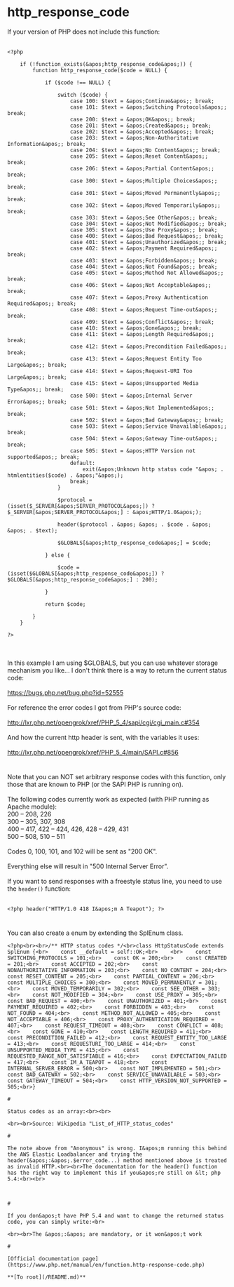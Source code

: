 # http_response_code



If your version of PHP does not include this function:<br><br>

```
<?php

    if (!function_exists(&apos;http_response_code&apos;)) {
        function http_response_code($code = NULL) {

            if ($code !== NULL) {

                switch ($code) {
                    case 100: $text = &apos;Continue&apos;; break;
                    case 101: $text = &apos;Switching Protocols&apos;; break;
                    case 200: $text = &apos;OK&apos;; break;
                    case 201: $text = &apos;Created&apos;; break;
                    case 202: $text = &apos;Accepted&apos;; break;
                    case 203: $text = &apos;Non-Authoritative Information&apos;; break;
                    case 204: $text = &apos;No Content&apos;; break;
                    case 205: $text = &apos;Reset Content&apos;; break;
                    case 206: $text = &apos;Partial Content&apos;; break;
                    case 300: $text = &apos;Multiple Choices&apos;; break;
                    case 301: $text = &apos;Moved Permanently&apos;; break;
                    case 302: $text = &apos;Moved Temporarily&apos;; break;
                    case 303: $text = &apos;See Other&apos;; break;
                    case 304: $text = &apos;Not Modified&apos;; break;
                    case 305: $text = &apos;Use Proxy&apos;; break;
                    case 400: $text = &apos;Bad Request&apos;; break;
                    case 401: $text = &apos;Unauthorized&apos;; break;
                    case 402: $text = &apos;Payment Required&apos;; break;
                    case 403: $text = &apos;Forbidden&apos;; break;
                    case 404: $text = &apos;Not Found&apos;; break;
                    case 405: $text = &apos;Method Not Allowed&apos;; break;
                    case 406: $text = &apos;Not Acceptable&apos;; break;
                    case 407: $text = &apos;Proxy Authentication Required&apos;; break;
                    case 408: $text = &apos;Request Time-out&apos;; break;
                    case 409: $text = &apos;Conflict&apos;; break;
                    case 410: $text = &apos;Gone&apos;; break;
                    case 411: $text = &apos;Length Required&apos;; break;
                    case 412: $text = &apos;Precondition Failed&apos;; break;
                    case 413: $text = &apos;Request Entity Too Large&apos;; break;
                    case 414: $text = &apos;Request-URI Too Large&apos;; break;
                    case 415: $text = &apos;Unsupported Media Type&apos;; break;
                    case 500: $text = &apos;Internal Server Error&apos;; break;
                    case 501: $text = &apos;Not Implemented&apos;; break;
                    case 502: $text = &apos;Bad Gateway&apos;; break;
                    case 503: $text = &apos;Service Unavailable&apos;; break;
                    case 504: $text = &apos;Gateway Time-out&apos;; break;
                    case 505: $text = &apos;HTTP Version not supported&apos;; break;
                    default:
                        exit(&apos;Unknown http status code "&apos; . htmlentities($code) . &apos;"&apos;);
                    break;
                }

                $protocol = (isset($_SERVER[&apos;SERVER_PROTOCOL&apos;]) ? $_SERVER[&apos;SERVER_PROTOCOL&apos;] : &apos;HTTP/1.0&apos;);

                header($protocol . &apos; &apos; . $code . &apos; &apos; . $text);

                $GLOBALS[&apos;http_response_code&apos;] = $code;

            } else {

                $code = (isset($GLOBALS[&apos;http_response_code&apos;]) ? $GLOBALS[&apos;http_response_code&apos;] : 200);

            }

            return $code;

        }
    }

?>
```
<br><br>In this example I am using $GLOBALS, but you can use whatever storage mechanism you like... I don&apos;t think there is a way to return the current status code:<br><br>https://bugs.php.net/bug.php?id=52555<br><br>For reference the error codes I got from PHP&apos;s source code:<br><br>http://lxr.php.net/opengrok/xref/PHP_5_4/sapi/cgi/cgi_main.c#354<br><br>And how the current http header is sent, with the variables it uses:<br><br>http://lxr.php.net/opengrok/xref/PHP_5_4/main/SAPI.c#856  

#

Note that you can NOT set arbitrary response codes with this function, only those that are known to PHP (or the SAPI PHP is running on). <br><br>The following codes currently work as expected (with PHP running as Apache module):<br>200 &#x2013; 208, 226<br>300 &#x2013; 305, 307, 308<br>400 &#x2013; 417, 422 &#x2013; 424, 426, 428 &#x2013; 429, 431<br>500 &#x2013; 508, 510 &#x2013; 511<br><br>Codes 0, 100, 101, and 102 will be sent as "200 OK".<br><br>Everything else will result in "500 Internal Server Error".<br><br>If you want to send responses with a freestyle status line, you need to use the `header()` function:<br><br>

```
<?php header("HTTP/1.0 418 I&apos;m A Teapot"); ?>
```
  

#

You can also create a enum by extending the SplEnum class.<br>

```
<?php<br><br>/** HTTP status codes */<br>class HttpStatusCode extends SplEnum {<br>    const __default = self::OK;<br>    <br>    const SWITCHING_PROTOCOLS = 101;<br>    const OK = 200;<br>    const CREATED = 201;<br>    const ACCEPTED = 202;<br>    const NONAUTHORITATIVE_INFORMATION = 203;<br>    const NO_CONTENT = 204;<br>    const RESET_CONTENT = 205;<br>    const PARTIAL_CONTENT = 206;<br>    const MULTIPLE_CHOICES = 300;<br>    const MOVED_PERMANENTLY = 301;<br>    const MOVED_TEMPORARILY = 302;<br>    const SEE_OTHER = 303;<br>    const NOT_MODIFIED = 304;<br>    const USE_PROXY = 305;<br>    const BAD_REQUEST = 400;<br>    const UNAUTHORIZED = 401;<br>    const PAYMENT_REQUIRED = 402;<br>    const FORBIDDEN = 403;<br>    const NOT_FOUND = 404;<br>    const METHOD_NOT_ALLOWED = 405;<br>    const NOT_ACCEPTABLE = 406;<br>    const PROXY_AUTHENTICATION_REQUIRED = 407;<br>    const REQUEST_TIMEOUT = 408;<br>    const CONFLICT = 408;<br>    const GONE = 410;<br>    const LENGTH_REQUIRED = 411;<br>    const PRECONDITION_FAILED = 412;<br>    const REQUEST_ENTITY_TOO_LARGE = 413;<br>    const REQUESTURI_TOO_LARGE = 414;<br>    const UNSUPPORTED_MEDIA_TYPE = 415;<br>    const REQUESTED_RANGE_NOT_SATISFIABLE = 416;<br>    const EXPECTATION_FAILED = 417;<br>    const IM_A_TEAPOT = 418;<br>    const INTERNAL_SERVER_ERROR = 500;<br>    const NOT_IMPLEMENTED = 501;<br>    const BAD_GATEWAY = 502;<br>    const SERVICE_UNAVAILABLE = 503;<br>    const GATEWAY_TIMEOUT = 504;<br>    const HTTP_VERSION_NOT_SUPPORTED = 505;<br>}  

#

Status codes as an array:<br><br>

```
<?php
$http_status_codes = array(100 =&gt; "Continue", 101 =&gt; "Switching Protocols", 102 =&gt; "Processing", 200 =&gt; "OK", 201 =&gt; "Created", 202 =&gt; "Accepted", 203 =&gt; "Non-Authoritative Information", 204 =&gt; "No Content", 205 =&gt; "Reset Content", 206 =&gt; "Partial Content", 207 =&gt; "Multi-Status", 300 =&gt; "Multiple Choices", 301 =&gt; "Moved Permanently", 302 =&gt; "Found", 303 =&gt; "See Other", 304 =&gt; "Not Modified", 305 =&gt; "Use Proxy", 306 =&gt; "(Unused)", 307 =&gt; "Temporary Redirect", 308 =&gt; "Permanent Redirect", 400 =&gt; "Bad Request", 401 =&gt; "Unauthorized", 402 =&gt; "Payment Required", 403 =&gt; "Forbidden", 404 =&gt; "Not Found", 405 =&gt; "Method Not Allowed", 406 =&gt; "Not Acceptable", 407 =&gt; "Proxy Authentication Required", 408 =&gt; "Request Timeout", 409 =&gt; "Conflict", 410 =&gt; "Gone", 411 =&gt; "Length Required", 412 =&gt; "Precondition Failed", 413 =&gt; "Request Entity Too Large", 414 =&gt; "Request-URI Too Long", 415 =&gt; "Unsupported Media Type", 416 =&gt; "Requested Range Not Satisfiable", 417 =&gt; "Expectation Failed", 418 =&gt; "I&apos;m a teapot", 419 =&gt; "Authentication Timeout", 420 =&gt; "Enhance Your Calm", 422 =&gt; "Unprocessable Entity", 423 =&gt; "Locked", 424 =&gt; "Failed Dependency", 424 =&gt; "Method Failure", 425 =&gt; "Unordered Collection", 426 =&gt; "Upgrade Required", 428 =&gt; "Precondition Required", 429 =&gt; "Too Many Requests", 431 =&gt; "Request Header Fields Too Large", 444 =&gt; "No Response", 449 =&gt; "Retry With", 450 =&gt; "Blocked by Windows Parental Controls", 451 =&gt; "Unavailable For Legal Reasons", 494 =&gt; "Request Header Too Large", 495 =&gt; "Cert Error", 496 =&gt; "No Cert", 497 =&gt; "HTTP to HTTPS", 499 =&gt; "Client Closed Request", 500 =&gt; "Internal Server Error", 501 =&gt; "Not Implemented", 502 =&gt; "Bad Gateway", 503 =&gt; "Service Unavailable", 504 =&gt; "Gateway Timeout", 505 =&gt; "HTTP Version Not Supported", 506 =&gt; "Variant Also Negotiates", 507 =&gt; "Insufficient Storage", 508 =&gt; "Loop Detected", 509 =&gt; "Bandwidth Limit Exceeded", 510 =&gt; "Not Extended", 511 =&gt; "Network Authentication Required", 598 =&gt; "Network read timeout error", 599 =&gt; "Network connect timeout error");
?>
```
<br><br>Source: Wikipedia "List_of_HTTP_status_codes"  

#

The note above from "Anonymous" is wrong. I&apos;m running this behind the AWS Elastic Loadbalancer and trying the header(&apos;:&apos;.$error_code...) method mentioned above is treated as invalid HTTP.<br><br>The documentation for the header() function has the right way to implement this if you&apos;re still on &lt; php 5.4:<br><br>

```
<?php
header("HTTP/1.0 404 Not Found");
?>
```
  

#

If you don&apos;t have PHP 5.4 and want to change the returned status code, you can simply write:<br>

```
<?php
header(&apos;:&apos;, true, $statusCode);
?>
```
<br><br>The &apos;:&apos; are mandatory, or it won&apos;t work  

#

[Official documentation page](https://www.php.net/manual/en/function.http-response-code.php)

**[To root](/README.md)**